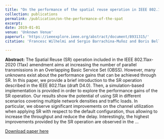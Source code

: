 ```yaml
---
title: "On the performance of the spatial reuse operation in IEEE 802.11 ax WLANs"
collection: publications
permalink: /publication/on-the-performance-of-the-spat
excerpt:
date: 2019-01-01
venue: 'Unknown Venue'
paperurl: 'https://ieeexplore.ieee.org/abstract/document/8931315/'
citation: 'Francesc Wilhelmi and Sergio Barrachina-Muñoz and Boris Bellalta (2019). On the performance of the spatial reuse operation in IEEE 802.11 ax WLANs. <i>Unknown Venue</i>.'

---
```

**Abstract:** The Spatial Reuse (SR) operation included in the IEEE 802.11ax-2020 (11ax) amendment aims at increasing the number of parallel transmissions in an Overlapping Basic Service Set (OBSS). However, many unknowns exist about the performance gains that can be achieved through SR. In this paper, we provide a brief introduction to the SR operation described in the IEEE 802.11ax (draft D4.0). Then, a simulation-based implementation is provided in order to explore the performance gains of the SR operation. Our results show the potential of using SR in different scenarios covering multiple network densities and traffic loads. In particular, we observe significant improvements on the channel utilization when applying SR with respect to the default configuration, thus allowing to increase the throughput and reduce the delay. Interestingly, the highest improvements provided by the SR operation are observed in the …

[Download paper here](https://ieeexplore.ieee.org/abstract/document/8931315/)

